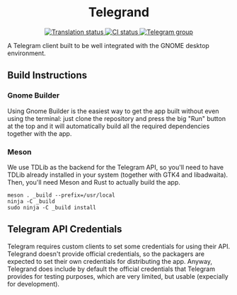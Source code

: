 <h1 align="center">
  Telegrand
</h1>

<p align="center">
  <a href="https://hosted.weblate.org/engage/telegrand/">
    <img src="https://hosted.weblate.org/widgets/telegrand/-/telegrand/svg-badge.svg" alt="Translation status" />
  </a>
  <a href="https://github.com/melix99/telegrand/actions/workflows/ci.yml">
    <img src="https://github.com/melix99/telegrand/actions/workflows/ci.yml/badge.svg" alt="CI status"/>
  </a>
  <a href="https://t.me/telegrandchat">
    <img src="https://img.shields.io/static/v1?label=Chat&message=@telegrandchat&color=blue&logo=telegram" alt="Telegram group">
  </a>
</p>

<!--
<p align="center">
  <img src="data/resources/screenshots/screenshot1.png" alt="Preview"/>
</p>
-->

A Telegram client built to be well integrated with the GNOME desktop environment.

## Build Instructions

### Gnome Builder

Using Gnome Builder is the easiest way to get the app built without even using the terminal: just clone the repository and press the big "Run" button at the top and it will automatically build all the required dependencies together with the app.

### Meson

We use TDLib as the backend for the Telegram API, so you'll need to have TDLib already installed in your system (together with GTK4 and libadwaita). Then, you'll need Meson and Rust to actually build the app.

```shell
meson . _build --prefix=/usr/local
ninja -C _build
sudo ninja -C _build install
```

## Telegram API Credentials

Telegram requires custom clients to set some credentials for using their API. Telegrand doesn't provide official credentials, so the packagers are expected to set their own credentials for distributing the app. Anyway, Telegrand does include by default the official credentials that Telegram provides for testing purposes, which are very limited, but usable (expecially for development).
